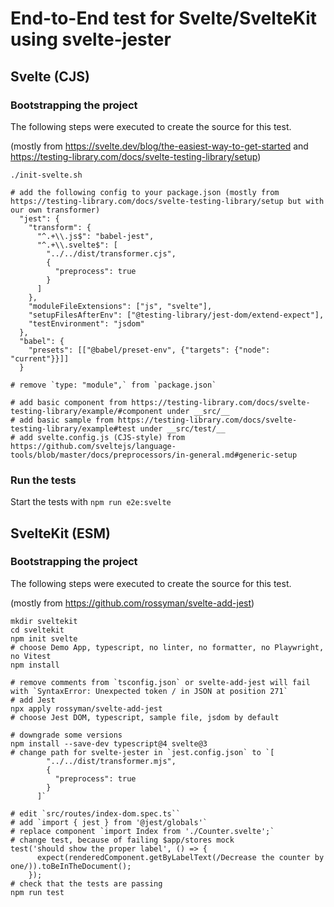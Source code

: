 # End-to-End test for Svelte/SvelteKit using svelte-jester

## Svelte (CJS)

### Bootstrapping the project

The following steps were executed to create the source for this test.

(mostly from https://svelte.dev/blog/the-easiest-way-to-get-started and https://testing-library.com/docs/svelte-testing-library/setup)

```
./init-svelte.sh

# add the following config to your package.json (mostly from https://testing-library.com/docs/svelte-testing-library/setup but with our own transformer)
  "jest": {
    "transform": {
      "^.+\\.js$": "babel-jest",
      "^.+\\.svelte$": [
        "../../dist/transformer.cjs",
        {
          "preprocess": true
        }
      ]
    },
    "moduleFileExtensions": ["js", "svelte"],
    "setupFilesAfterEnv": ["@testing-library/jest-dom/extend-expect"],
    "testEnvironment": "jsdom"
  },
  "babel": {
    "presets": [["@babel/preset-env", {"targets": {"node": "current"}}]]
  }

# remove `type: "module",` from `package.json`

# add basic component from https://testing-library.com/docs/svelte-testing-library/example/#component under __src/__
# add basic sample from https://testing-library.com/docs/svelte-testing-library/example#test under __src/test/__
# add svelte.config.js (CJS-style) from https://github.com/sveltejs/language-tools/blob/master/docs/preprocessors/in-general.md#generic-setup
```

### Run the tests

Start the tests with `npm run e2e:svelte`

## SvelteKit (ESM)

### Bootstrapping the project

The following steps were executed to create the source for this test.

(mostly from https://github.com/rossyman/svelte-add-jest)

```
mkdir sveltekit
cd sveltekit
npm init svelte
# choose Demo App, typescript, no linter, no formatter, no Playwright, no Vitest
npm install

# remove comments from `tsconfig.json` or svelte-add-jest will fail with `SyntaxError: Unexpected token / in JSON at position 271`
# add Jest
npx apply rossyman/svelte-add-jest
# choose Jest DOM, typescript, sample file, jsdom by default

# downgrade some versions
npm install --save-dev typescript@4 svelte@3
# change path for svelte-jester in `jest.config.json` to `[
        "../../dist/transformer.mjs",
        {
          "preprocess": true
        }
      ]`

# edit `src/routes/index-dom.spec.ts``
# add `import { jest } from '@jest/globals'`
# replace component `import Index from './Counter.svelte';`
# change test, because of failing $app/stores mock
test('should show the proper label', () => {
      expect(renderedComponent.getByLabelText(/Decrease the counter by one/)).toBeInTheDocument();
    });
# check that the tests are passing
npm run test
```


